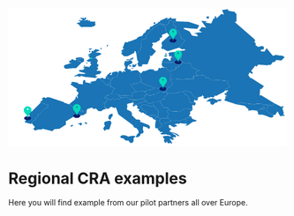 <img alt="Examples" src="../images/top/regional_examples.png" class="page-main-photo">

Regional CRA examples
=======================

Here you will find example from our pilot partners all over Europe.
